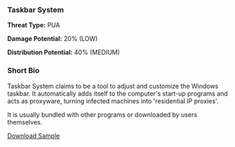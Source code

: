 ### **Taskbar System**

**Threat Type:** PUA




**Damage Potential:** 20% (LOW)

**Distribution Potential:** 40% (MEDIUM)


### **Short Bio**
Taskbar System claims to be a tool to adjust and customize the Windows taskbar.
It automatically adds itself to the computer's start-up programs and acts as proxyware, turning infected machines into 'residential IP proxies'.

It is usually bundled with other programs or downloaded by users themselves. 


[Download Sample](https://mega.nz/file/IGk3TQwC#M_jYELCkLs-Egf0tlMOkyCLoXD9Ipxx2wMKpce1IKLo)



